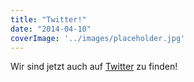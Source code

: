 ```yaml
---
title: "Twitter!"
date: "2014-04-10"
coverImage: '../images/placeholder.jpg'
---
```


Wir sind jetzt auch auf [Twitter](https://twitter.com/Hackzogtum) zu finden!
